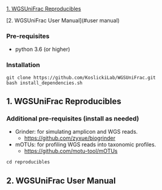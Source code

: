 [1. WGSUniFrac Reproducibles](#reproducible)

[2. WGSUniFrac User Manual](#user manual)



### Pre-requisites

* python 3.6 (or higher)

### Installation

```
git clone https://github.com/KoslickiLab/WGSUniFrac.git
bash install_dependencies.sh
```



## 1. WGSUniFrac Reproducibles <a name="reproducible"></a>

### Additional pre-requisites (install as needed)

* Grinder: for simulating amplicon and WGS reads. 
  * https://github.com/zyxue/biogrinder
* mOTUs: for profiling WGS reads into taxonomic profiles.
  * https://github.com/motu-tool/mOTUs

```
cd reproducibles
```





## 2. WGSUniFrac User Manual <a name="user manual"></a>

